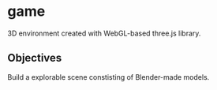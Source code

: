 # game

3D environment created with WebGL-based three.js library. 

## Objectives
Build a explorable scene constisting of Blender-made models. 
